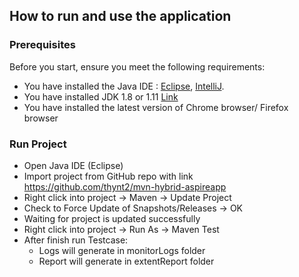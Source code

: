 ## How to run and use the application

### Prerequisites

Before you start, ensure you meet the following requirements:

* You have installed the Java IDE : [Eclipse](https://www.eclipse.org/downloads/packages/release), [IntelliJ](https://www.jetbrains.com/idea/download/#section=windows).
* You have installed JDK 1.8 or 1.11 [Link](https://www.oracle.com/java/technologies/javase/jdk11-archive-downloads.html)
* You have installed the latest version of Chrome browser/ Firefox browser

### Run Project
- Open Java IDE (Eclipse)
- Import project from GitHub repo with link https://github.com/thynt2/mvn-hybrid-aspireapp
- Right click into project -> Maven -> Update Project
- Check to Force Update of Snapshots/Releases -> OK
- Waiting for project is updated successfully
- Right click into project -> Run As -> Maven Test
- After finish run Testcase:
  + Logs will generate in monitorLogs folder
  + Report will generate in extentReport folder

